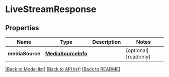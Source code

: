 # LiveStreamResponse

## Properties
Name | Type | Description | Notes
------------ | ------------- | ------------- | -------------
**mediaSource** | [**MediaSourceInfo**](MediaSourceInfo.md) |  | [optional] [readonly] 

[[Back to Model list]](../README.md#documentation-for-models) [[Back to API list]](../README.md#documentation-for-api-endpoints) [[Back to README]](../README.md)


